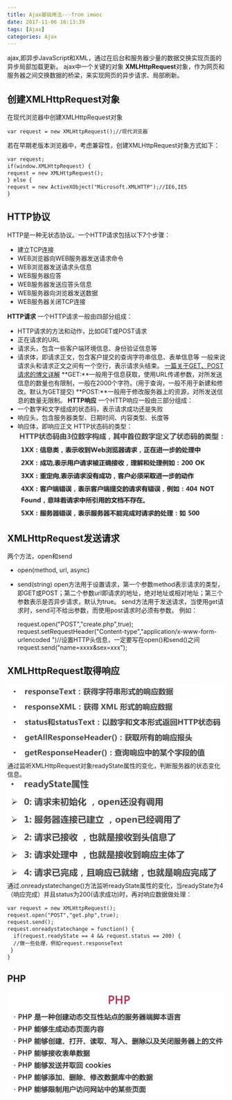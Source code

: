 ```yaml
---
title: Ajax基础用法---from imooc
date: 2017-11-06 16:13:39
tags: [Ajax]
categories: Ajax
---
```

ajax,即异步JavaScript和XML，通过在后台和服务器少量的数据交换实现页面的异步局部加载更新。
ajax中一个关键的对象 **XMLHttpRequest**对象，作为网页和服务器之间交换数据的桥梁，来实现网页的异步请求、局部刷新。
<!--more-->
## 创建XMLHttpRequest对象 ##
在现代浏览器中创建XMLHttpRequest对象

    var request = new XMLHttpRequest();//现代浏览器
若在早期老版本浏览器中，考虑兼容性，创建XMLHttpRequest对象方式如下：

    var request;
    if(window.XMLHttpRequest) {
    request = new XMLHttpRequest();
    } else {
    request = new ActiveXObject("Microsoft.XMLHTTP");//IE6,IE5
    }
## HTTP协议 ##
HTTP是一种无状态协议。一个HTTP请求包括以下7个步骤：

 - 建立TCP连接
 - WEB浏览器向WEB服务器发送请求命令
 - WEB浏览器发送请求头信息
 - WEB服务器应答
 - WEB服务器发送应答头信息
 - WEB服务器向浏览器发送数据
 - WEB服务器关闭TCP连接
 
**HTTP请求**
一个HTTP请求一般由四部分组成：
 - HTTP请求的方法和动作，比如GET或POST请求
 - 正在请求的URL
 - 请求头，包含一些客户端环境信息、身份验证信息等
 - 请求体，即请求正文，包含客户提交的查询字符串信息、表单信息等
一般来说请求头和请求正文之间有一个空行，表示请求头结束。
[一篇关于GET、POST请求的博文详解](http://blog.csdn.net/findsafety/article/details/47129021)
**GET:**一般用于信息获取，使用URL传递参数，对所发送信息的数量也有限制，一般在2000个字符。(用于查询，一般不用于新建和修改。默认为GET提交)
**POST:**一般用于修改服务器上的资源，对所发送信息的数量无限制。
**HTTP响应**
一个HTTP响应一般由三部分组成：
 - 一个数字和文字组成的状态码，表示请求成功还是失败
 - 响应头，包含服务器类型、日期时间、内容类型、长度等
 - 响应体，即响应正文
HTTP状态码的类型：
![1](/images/ajax-imooc/1.png)

## XMLHttpRequest发送请求 ##
两个方法，open和send
 - open(method, url, async)
 - send(string)
open方法用于设置请求，第一个参数method表示请求的类型，即GET或POST；第二个参数url即请求的地址，绝对地址或相对地址；第三个参数表示是否异步请求，默认为true。
send方法用于发送请求，当使用get请求时，send可不给出参数，而使用post请求时必须有参数。
例如：

    request.open("POST","create.php",true);
    request.setRequestHeader("Content-type","application/x-www-form-urlencoded ")//设置HTTP头信息，一定要写在open()和send()之间
    request.send("name=xxxx&sex=xxx");

## XMLHttpRequest取得响应 ##
![2](/images/ajax-imooc/2.png)
通过监听XMLHttpRequest对象readyState属性的变化，判断服务器的状态变化信息。
![3](/images/ajax-imooc/3.png)
通过.onreadystatechange()方法监听readyState属性的变化，当readyState为4（响应完成）并且status为200(请求成功)时，再对响应数据做处理：

    var request = new XMLHttpRequest();
    request.open("POST","get.php",true);
    request.send();
    request.onreadystatechange = function() {
      if(request.readyState == 4 && request.status == 200) {
      //做一些处理，例如request.responseText
     }
    }
## PHP ##
![4](/images/ajax-imooc/4.png)

 

    

